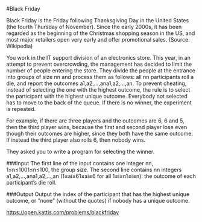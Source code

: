 #Black Friday

Black Friday is the Friday following Thanksgiving Day in the United States (the fourth Thursday of November). Since the early 2000s, it has been regarded as the beginning of the Christmas shopping season in the US, and most major retailers open very early and offer promotional sales. (Source: Wikipedia)

You work in the IT support division of an electronics store. This year, in an attempt to prevent overcrowding, the management has decided to limit the number of people entering the store. They divide the people at the entrance into groups of size nn and process them as follows: all nn participants roll a die, and report the outcomes a1,a2,…,ana1,a2,…,an. To prevent cheating, instead of selecting the one with the highest outcome, the rule is to select the participant with the highest unique outcome. Everybody not selected has to move to the back of the queue. If there is no winner, the experiment is repeated.

For example, if there are three players and the outcomes are 6, 6 and 5, then the third player wins, because the first and second player lose even though their outcomes are higher, since they both have the same outcome. If instead the third player also rolls 6, then nobody wins.

They asked you to write a program for selecting the winner.

###Input
The first line of the input contains one integer nn, 1≤n≤1001≤n≤100, the group size. The second line contains nn integers a1,a2,…,ana1,a2,…,an (1≤ai≤61≤ai≤6 for all 1≤i≤n1≤i≤n): the outcome of each participant’s die roll.

###Output
Output the index of the participant that has the highest unique outcome, or “none” (without the quotes) if nobody has a unique outcome.

https://open.kattis.com/problems/blackfriday